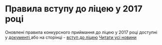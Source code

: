# Правила вступу до ліцею у 2017 році
Оновлені правила конкурсного приймання до ліцею у 2017 році доступні у [документі ](/files/правила-вступу-до-ліцею-у-2017-році/правила-приймання.doc)або на сторінці - [вступ до ліцею](/вступ-до-ліцею/)
[Читати усі новини](/news)

